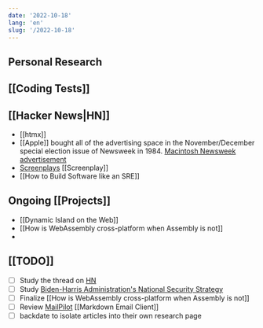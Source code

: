 ```yaml
---
date: '2022-10-18'
lang: 'en'
slug: '/2022-10-18'
---
```


## Personal Research

## [[Coding Tests]]

## [[Hacker News|HN]]

- [[htmx]]
- [[Apple]] bought all of the advertising space in the November/December special election issue of Newsweek in 1984. [Macintosh Newsweek advertisement](https://aresluna.org/attached/computerhistory/ads/international/apple/mac-newsweek)
- [Screenplays](https://screenplays.io/) [[Screenplay]]
- [[How to Build Software like an SRE]]

## Ongoing [[Projects]]

- [[Dynamic Island on the Web]]
- [[How is WebAssembly cross-platform when Assembly is not]]
-

## [[TODO]]

- [ ] Study the thread on [HN](https://news.ycombinator.com/item?id=33151774)
- [ ] Study [Biden-Harris Administration's National Security Strategy](https://www.whitehouse.gov/wp-content/uploads/2022/10/Biden-Harris-Administrations-National-Security-Strategy-10.2022.pdf)
- [ ] Finalize [[How is WebAssembly cross-platform when Assembly is not]]
- [ ] Review [MailPilot](https://www.mailpilot.app/) [[Markdown Email Client]]
- [ ] backdate to isolate articles into their own research page
